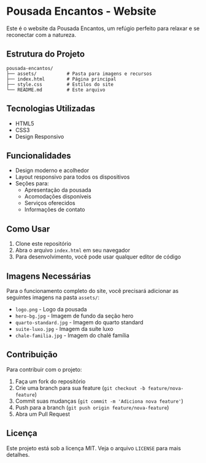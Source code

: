 # Pousada Encantos - Website

Este é o website da Pousada Encantos, um refúgio perfeito para relaxar e se reconectar com a natureza.

## Estrutura do Projeto

```
pousada-encantos/
├── assets/           # Pasta para imagens e recursos
├── index.html        # Página principal
├── style.css         # Estilos do site
└── README.md         # Este arquivo
```

## Tecnologias Utilizadas

- HTML5
- CSS3
- Design Responsivo

## Funcionalidades

- Design moderno e acolhedor
- Layout responsivo para todos os dispositivos
- Seções para:
  - Apresentação da pousada
  - Acomodações disponíveis
  - Serviços oferecidos
  - Informações de contato

## Como Usar

1. Clone este repositório
2. Abra o arquivo `index.html` em seu navegador
3. Para desenvolvimento, você pode usar qualquer editor de código

## Imagens Necessárias

Para o funcionamento completo do site, você precisará adicionar as seguintes imagens na pasta `assets/`:

- `logo.png` - Logo da pousada
- `hero-bg.jpg` - Imagem de fundo da seção hero
- `quarto-standard.jpg` - Imagem do quarto standard
- `suite-luxo.jpg` - Imagem da suíte luxo
- `chale-familia.jpg` - Imagem do chalé família

## Contribuição

Para contribuir com o projeto:

1. Faça um fork do repositório
2. Crie uma branch para sua feature (`git checkout -b feature/nova-feature`)
3. Commit suas mudanças (`git commit -m 'Adiciona nova feature'`)
4. Push para a branch (`git push origin feature/nova-feature`)
5. Abra um Pull Request

## Licença

Este projeto está sob a licença MIT. Veja o arquivo `LICENSE` para mais detalhes. 